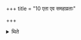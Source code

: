 +++
title = "10 एता एव समहाव्रताः"

+++

<details><summary>थिते</summary>

एता एव समहाव्रताः १०
</details>
